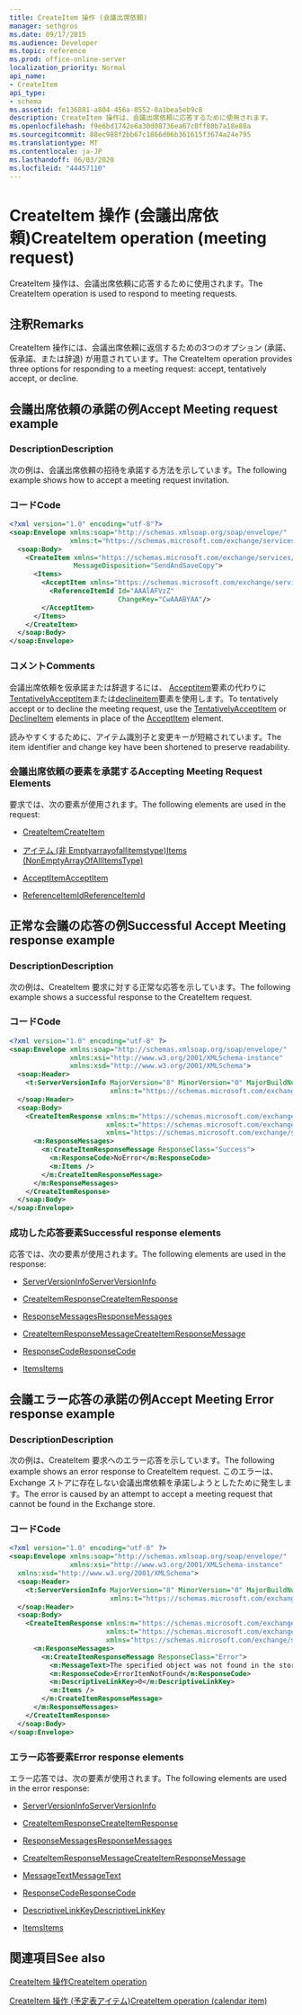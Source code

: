 ```yaml
---
title: CreateItem 操作 (会議出席依頼)
manager: sethgros
ms.date: 09/17/2015
ms.audience: Developer
ms.topic: reference
ms.prod: office-online-server
localization_priority: Normal
api_name:
- CreateItem
api_type:
- schema
ms.assetid: fe136881-a804-456a-8552-8a1bea5eb9c8
description: CreateItem 操作は、会議出席依頼に応答するために使用されます。
ms.openlocfilehash: f9e6bd1742e6a30d08736ea67c0ff80b7a18e88a
ms.sourcegitcommit: 88ec988f2bb67c1866d06b361615f3674a24e795
ms.translationtype: MT
ms.contentlocale: ja-JP
ms.lasthandoff: 06/03/2020
ms.locfileid: "44457110"
---
```

# <a name="createitem-operation-meeting-request"></a><span data-ttu-id="5499f-103">CreateItem 操作 (会議出席依頼)</span><span class="sxs-lookup"><span data-stu-id="5499f-103">CreateItem operation (meeting request)</span></span>

<span data-ttu-id="5499f-104">CreateItem 操作は、会議出席依頼に応答するために使用されます。</span><span class="sxs-lookup"><span data-stu-id="5499f-104">The CreateItem operation is used to respond to meeting requests.</span></span>
  
## <a name="remarks"></a><span data-ttu-id="5499f-105">注釈</span><span class="sxs-lookup"><span data-stu-id="5499f-105">Remarks</span></span>

<span data-ttu-id="5499f-106">CreateItem 操作には、会議出席依頼に返信するための3つのオプション (承諾、仮承諾、または辞退) が用意されています。</span><span class="sxs-lookup"><span data-stu-id="5499f-106">The CreateItem operation provides three options for responding to a meeting request: accept, tentatively accept, or decline.</span></span> 
  
## <a name="accept-meeting-request-example"></a><span data-ttu-id="5499f-107">会議出席依頼の承諾の例</span><span class="sxs-lookup"><span data-stu-id="5499f-107">Accept Meeting request example</span></span>

### <a name="description"></a><span data-ttu-id="5499f-108">Description</span><span class="sxs-lookup"><span data-stu-id="5499f-108">Description</span></span>

<span data-ttu-id="5499f-109">次の例は、会議出席依頼の招待を承諾する方法を示しています。</span><span class="sxs-lookup"><span data-stu-id="5499f-109">The following example shows how to accept a meeting request invitation.</span></span>
  
### <a name="code"></a><span data-ttu-id="5499f-110">コード</span><span class="sxs-lookup"><span data-stu-id="5499f-110">Code</span></span>

```XML
<?xml version="1.0" encoding="utf-8"?>
<soap:Envelope xmlns:soap="http://schemas.xmlsoap.org/soap/envelope/"
               xmlns:t="https://schemas.microsoft.com/exchange/services/2006/types">
  <soap:Body>
    <CreateItem xmlns="https://schemas.microsoft.com/exchange/services/2006/messages"
                MessageDisposition="SendAndSaveCopy">
      <Items>
        <AcceptItem xmlns="https://schemas.microsoft.com/exchange/services/2006/types">
          <ReferenceItemId Id="AAAlAFVzZ"
                           ChangeKey="CwAAABYAA"/>
        </AcceptItem>
      </Items>
    </CreateItem>
  </soap:Body>
</soap:Envelope>
```

### <a name="comments"></a><span data-ttu-id="5499f-111">コメント</span><span class="sxs-lookup"><span data-stu-id="5499f-111">Comments</span></span>

<span data-ttu-id="5499f-112">会議出席依頼を仮承諾または辞退するには、 [Acceptitem](acceptitem.md)要素の代わりに[TentativelyAcceptItem](tentativelyacceptitem.md)または[declineitem](declineitem.md)要素を使用します。</span><span class="sxs-lookup"><span data-stu-id="5499f-112">To tentatively accept or to decline the meeting request, use the [TentativelyAcceptItem](tentativelyacceptitem.md) or [DeclineItem](declineitem.md) elements in place of the [AcceptItem](acceptitem.md) element.</span></span> 
  
<span data-ttu-id="5499f-113">読みやすくするために、アイテム識別子と変更キーが短縮されています。</span><span class="sxs-lookup"><span data-stu-id="5499f-113">The item identifier and change key have been shortened to preserve readability.</span></span>
  
### <a name="accepting-meeting-request-elements"></a><span data-ttu-id="5499f-114">会議出席依頼の要素を承諾する</span><span class="sxs-lookup"><span data-stu-id="5499f-114">Accepting Meeting Request Elements</span></span>

<span data-ttu-id="5499f-115">要求では、次の要素が使用されます。</span><span class="sxs-lookup"><span data-stu-id="5499f-115">The following elements are used in the request:</span></span>
  
- [<span data-ttu-id="5499f-116">CreateItem</span><span class="sxs-lookup"><span data-stu-id="5499f-116">CreateItem</span></span>](createitem.md)
    
- [<span data-ttu-id="5499f-117">アイテム (非 Emptyarrayofallitemstype)</span><span class="sxs-lookup"><span data-stu-id="5499f-117">Items (NonEmptyArrayOfAllItemsType)</span></span>](items-nonemptyarrayofallitemstype.md)
    
- [<span data-ttu-id="5499f-118">AcceptItem</span><span class="sxs-lookup"><span data-stu-id="5499f-118">AcceptItem</span></span>](acceptitem.md)
    
- [<span data-ttu-id="5499f-119">ReferenceItemId</span><span class="sxs-lookup"><span data-stu-id="5499f-119">ReferenceItemId</span></span>](referenceitemid.md)
    
## <a name="successful-accept-meeting-response-example"></a><span data-ttu-id="5499f-120">正常な会議の応答の例</span><span class="sxs-lookup"><span data-stu-id="5499f-120">Successful Accept Meeting response example</span></span>

### <a name="description"></a><span data-ttu-id="5499f-121">Description</span><span class="sxs-lookup"><span data-stu-id="5499f-121">Description</span></span>

<span data-ttu-id="5499f-122">次の例は、CreateItem 要求に対する正常な応答を示しています。</span><span class="sxs-lookup"><span data-stu-id="5499f-122">The following example shows a successful response to the CreateItem request.</span></span>
  
### <a name="code"></a><span data-ttu-id="5499f-123">コード</span><span class="sxs-lookup"><span data-stu-id="5499f-123">Code</span></span>

```XML
<?xml version="1.0" encoding="utf-8" ?>
<soap:Envelope xmlns:soap="http://schemas.xmlsoap.org/soap/envelope/" 
               xmlns:xsi="http://www.w3.org/2001/XMLSchema-instance" 
               xmlns:xsd="http://www.w3.org/2001/XMLSchema">
  <soap:Header>
    <t:ServerVersionInfo MajorVersion="8" MinorVersion="0" MajorBuildNumber="685" MinorBuildNumber="8" 
                         xmlns:t="https://schemas.microsoft.com/exchange/services/2006/types" />
  </soap:Header>
  <soap:Body>
    <CreateItemResponse xmlns:m="https://schemas.microsoft.com/exchange/services/2006/messages" 
                        xmlns:t="https://schemas.microsoft.com/exchange/services/2006/types" 
                        xmlns="https://schemas.microsoft.com/exchange/services/2006/messages">
      <m:ResponseMessages>
        <m:CreateItemResponseMessage ResponseClass="Success">
          <m:ResponseCode>NoError</m:ResponseCode>
          <m:Items />
        </m:CreateItemResponseMessage>
      </m:ResponseMessages>
    </CreateItemResponse>
  </soap:Body>
</soap:Envelope>
```

### <a name="successful-response-elements"></a><span data-ttu-id="5499f-124">成功した応答要素</span><span class="sxs-lookup"><span data-stu-id="5499f-124">Successful response elements</span></span>

<span data-ttu-id="5499f-125">応答では、次の要素が使用されます。</span><span class="sxs-lookup"><span data-stu-id="5499f-125">The following elements are used in the response:</span></span>
  
- [<span data-ttu-id="5499f-126">ServerVersionInfo</span><span class="sxs-lookup"><span data-stu-id="5499f-126">ServerVersionInfo</span></span>](serverversioninfo.md)
    
- [<span data-ttu-id="5499f-127">CreateItemResponse</span><span class="sxs-lookup"><span data-stu-id="5499f-127">CreateItemResponse</span></span>](createitemresponse.md)
    
- [<span data-ttu-id="5499f-128">ResponseMessages</span><span class="sxs-lookup"><span data-stu-id="5499f-128">ResponseMessages</span></span>](responsemessages.md)
    
- [<span data-ttu-id="5499f-129">CreateItemResponseMessage</span><span class="sxs-lookup"><span data-stu-id="5499f-129">CreateItemResponseMessage</span></span>](createitemresponsemessage.md)
    
- [<span data-ttu-id="5499f-130">ResponseCode</span><span class="sxs-lookup"><span data-stu-id="5499f-130">ResponseCode</span></span>](responsecode.md)
    
- [<span data-ttu-id="5499f-131">Items</span><span class="sxs-lookup"><span data-stu-id="5499f-131">Items</span></span>](items.md)
    
## <a name="accept-meeting-error-response-example"></a><span data-ttu-id="5499f-132">会議エラー応答の承諾の例</span><span class="sxs-lookup"><span data-stu-id="5499f-132">Accept Meeting Error response example</span></span>

### <a name="description"></a><span data-ttu-id="5499f-133">Description</span><span class="sxs-lookup"><span data-stu-id="5499f-133">Description</span></span>

<span data-ttu-id="5499f-134">次の例は、CreateItem 要求へのエラー応答を示しています。</span><span class="sxs-lookup"><span data-stu-id="5499f-134">The following example shows an error response to CreateItem request.</span></span> <span data-ttu-id="5499f-135">このエラーは、Exchange ストアに存在しない会議出席依頼を承諾しようとしたために発生します。</span><span class="sxs-lookup"><span data-stu-id="5499f-135">The error is caused by an attempt to accept a meeting request that cannot be found in the Exchange store.</span></span>
  
### <a name="code"></a><span data-ttu-id="5499f-136">コード</span><span class="sxs-lookup"><span data-stu-id="5499f-136">Code</span></span>

```XML
<?xml version="1.0" encoding="utf-8" ?>
<soap:Envelope xmlns:soap="http://schemas.xmlsoap.org/soap/envelope/" 
               xmlns:xsi="http://www.w3.org/2001/XMLSchema-instance" 
  xmlns:xsd="http://www.w3.org/2001/XMLSchema">
  <soap:Header>
    <t:ServerVersionInfo MajorVersion="8" MinorVersion="0" MajorBuildNumber="685" MinorBuildNumber="8" 
                         xmlns:t="https://schemas.microsoft.com/exchange/services/2006/types" />
  </soap:Header>
  <soap:Body>
    <CreateItemResponse xmlns:m="https://schemas.microsoft.com/exchange/services/2006/messages" 
                        xmlns:t="https://schemas.microsoft.com/exchange/services/2006/types" 
                        xmlns="https://schemas.microsoft.com/exchange/services/2006/messages">
      <m:ResponseMessages>
        <m:CreateItemResponseMessage ResponseClass="Error">
          <m:MessageText>The specified object was not found in the store.</m:MessageText>
          <m:ResponseCode>ErrorItemNotFound</m:ResponseCode>
          <m:DescriptiveLinkKey>0</m:DescriptiveLinkKey>
          <m:Items />
        </m:CreateItemResponseMessage>
      </m:ResponseMessages>
    </CreateItemResponse>
  </soap:Body>
</soap:Envelope>
```

### <a name="error-response-elements"></a><span data-ttu-id="5499f-137">エラー応答要素</span><span class="sxs-lookup"><span data-stu-id="5499f-137">Error response elements</span></span>

<span data-ttu-id="5499f-138">エラー応答では、次の要素が使用されます。</span><span class="sxs-lookup"><span data-stu-id="5499f-138">The following elements are used in the error response:</span></span>
  
- [<span data-ttu-id="5499f-139">ServerVersionInfo</span><span class="sxs-lookup"><span data-stu-id="5499f-139">ServerVersionInfo</span></span>](serverversioninfo.md)
    
- [<span data-ttu-id="5499f-140">CreateItemResponse</span><span class="sxs-lookup"><span data-stu-id="5499f-140">CreateItemResponse</span></span>](createitemresponse.md)
    
- [<span data-ttu-id="5499f-141">ResponseMessages</span><span class="sxs-lookup"><span data-stu-id="5499f-141">ResponseMessages</span></span>](responsemessages.md)
    
- [<span data-ttu-id="5499f-142">CreateItemResponseMessage</span><span class="sxs-lookup"><span data-stu-id="5499f-142">CreateItemResponseMessage</span></span>](createitemresponsemessage.md)
    
- [<span data-ttu-id="5499f-143">MessageText</span><span class="sxs-lookup"><span data-stu-id="5499f-143">MessageText</span></span>](messagetext.md)
    
- [<span data-ttu-id="5499f-144">ResponseCode</span><span class="sxs-lookup"><span data-stu-id="5499f-144">ResponseCode</span></span>](responsecode.md)
    
- [<span data-ttu-id="5499f-145">DescriptiveLinkKey</span><span class="sxs-lookup"><span data-stu-id="5499f-145">DescriptiveLinkKey</span></span>](descriptivelinkkey.md)
    
- [<span data-ttu-id="5499f-146">Items</span><span class="sxs-lookup"><span data-stu-id="5499f-146">Items</span></span>](items.md)
    
## <a name="see-also"></a><span data-ttu-id="5499f-147">関連項目</span><span class="sxs-lookup"><span data-stu-id="5499f-147">See also</span></span>



[<span data-ttu-id="5499f-148">CreateItem 操作</span><span class="sxs-lookup"><span data-stu-id="5499f-148">CreateItem operation</span></span>](createitem-operation.md)
  
[<span data-ttu-id="5499f-149">CreateItem 操作 (予定表アイテム)</span><span class="sxs-lookup"><span data-stu-id="5499f-149">CreateItem operation (calendar item)</span></span>](createitem-operation-calendar-item.md)


